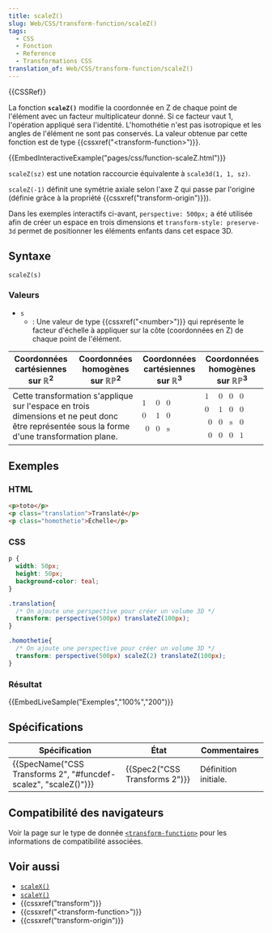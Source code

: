```yaml
---
title: scaleZ()
slug: Web/CSS/transform-function/scaleZ()
tags:
  - CSS
  - Fonction
  - Reference
  - Transformations CSS
translation_of: Web/CSS/transform-function/scaleZ()
---
```

{{CSSRef}}

La fonction **`scaleZ()`** modifie la coordonnée en Z de chaque point de l'élément avec un facteur multiplicateur donné. Si ce facteur vaut 1, l'opération appliqué sera l'identité. L'homothétie n'est pas isotropique et les angles de l'élément ne sont pas conservés. La valeur obtenue par cette fonction est de type {{cssxref("&lt;transform-function&gt;")}}.

{{EmbedInteractiveExample("pages/css/function-scaleZ.html")}}

`scaleZ(sz)` est une notation raccourcie équivalente à `scale3d(1, 1, sz)`.

`scaleZ(-1)` définit une symétrie axiale selon l'axe Z qui passe par l'origine (définie grâce à la propriété {{cssxref("transform-origin")}}).

Dans les exemples interactifs ci-avant, `perspective: 500px;` a été utilisée afin de créer un espace en trois dimensions et `transform-style: preserve-3d` permet de positionner les éléments enfants dans cet espace 3D.

## Syntaxe

    scaleZ(s)

### Valeurs

- `s`
  - : Une valeur de type {{cssxref("&lt;number&gt;")}} qui représente le facteur d'échelle à appliquer sur la côte (coordonnées en Z) de chaque point de l'élément.

<table class="standard-table">
  <thead>
    <tr>
      <th scope="col">Coordonnées cartésiennes sur ℝ<sup>2</sup></th>
      <th scope="col">Coordonnées homogènes sur ℝℙ<sup>2</sup></th>
      <th scope="col">Coordonnées cartésiennes sur ℝ<sup>3</sup></th>
      <th scope="col">Coordonnées homogènes sur ℝℙ<sup>3</sup></th>
    </tr>
  </thead>
  <tbody>
    <tr>
      <td colspan="2" rowspan="2">
        Cette transformation s'applique sur l'espace en trois dimensions et ne
        peut donc être représentée sous la forme d'une transformation plane.
      </td>
      <td colspan="1" rowspan="2">
        <math
          ><mfenced
            ><mtable
              ><mtr>1<mtd>0</mtd><mtd>0</mtd></mtr
              ><mtr>0<mtd>1</mtd><mtd>0</mtd></mtr
              ><mtr><mtd>0</mtd><mtd>0</mtd><mtd>s</mtd></mtr></mtable
            ></mfenced
          ></math
        >
      </td>
      <td colspan="1" rowspan="2">
        <math
          ><mfenced
            ><mtable
              ><mtr>1<mtd>0</mtd><mtd>0</mtd><mtd>0</mtd></mtr
              ><mtr>0<mtd>1</mtd><mtd>0</mtd><mtd>0</mtd></mtr
              ><mtr><mtd>0</mtd><mtd>0</mtd><mtd>s</mtd><mtd>0</mtd></mtr
              ><mtr
                ><mtd>0</mtd><mtd>0</mtd><mtd>0</mtd><mtd>1</mtd></mtr
              ></mtable
            ></mfenced
          ></math
        >
      </td>
    </tr>
  </tbody>
</table>

## Exemples

### HTML

```html
<p>toto</p>
<p class="translation">Translaté</p>
<p class="homothetie">Échelle</p>
```

### CSS

```css
p {
  width: 50px;
  height: 50px;
  background-color: teal;
}

.translation{
  /* On ajoute une perspective pour créer un volume 3D */
  transform: perspective(500px) translateZ(100px);
}

.homothetie{
  /* On ajoute une perspective pour créer un volume 3D */
  transform: perspective(500px) scaleZ(2) translateZ(100px);
}
```

### Résultat

{{EmbedLiveSample("Exemples","100%","200")}}

## Spécifications

| Spécification                                                                        | État                                     | Commentaires         |
| ------------------------------------------------------------------------------------ | ---------------------------------------- | -------------------- |
| {{SpecName("CSS Transforms 2", "#funcdef-scalez", "scaleZ()")}} | {{Spec2("CSS Transforms 2")}} | Définition initiale. |

## Compatibilité des navigateurs

Voir la page sur le type de donnée [`<transform-function>`](/fr/docs/Web/CSS/transform-function#compatibilité_des_navigateurs) pour les informations de compatibilité associées.

## Voir aussi

- [`scaleX()`](</fr/docs/Web/CSS/transform-function/scaleX()>)
- [`scaleY()`](</fr/docs/Web/CSS/transform-function/scaleY()>)
- {{cssxref("transform")}}
- {{cssxref("&lt;transform-function&gt;")}}
- {{cssxref("transform-origin")}}
